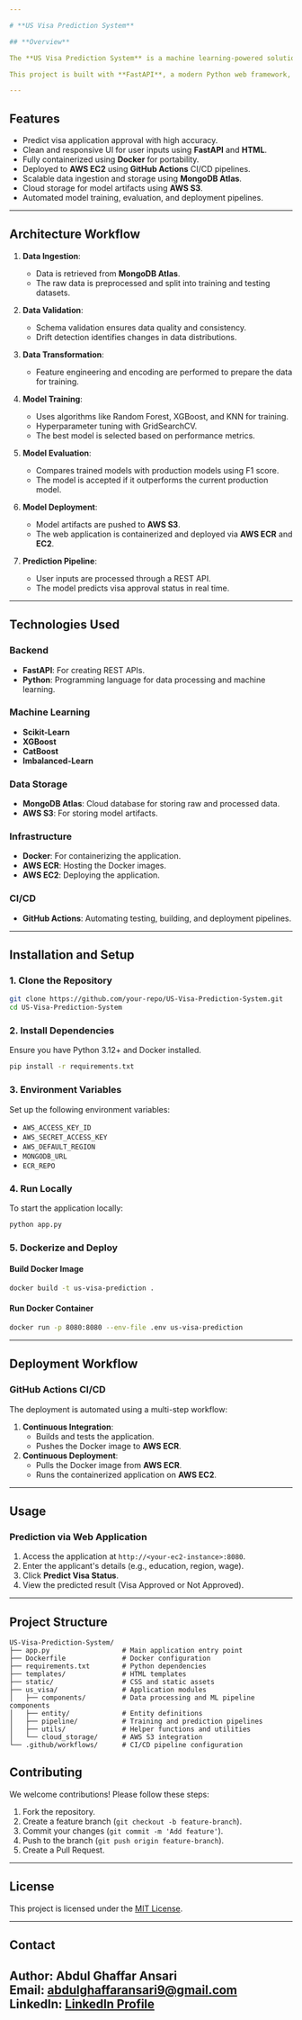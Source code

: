 ```yaml
---

# **US Visa Prediction System**

## **Overview**

The **US Visa Prediction System** is a machine learning-powered solution designed to predict the approval status of US visa applications based on historical data and applicant details. The project leverages state-of-the-art machine learning algorithms, cloud deployment, and containerized infrastructure to ensure scalability, reliability, and ease of integration.

This project is built with **FastAPI**, a modern Python web framework, and integrates with **AWS ECR**, **AWS S3**, and **MongoDB** for data management and deployment.

---
```


## **Features**

- Predict visa application approval with high accuracy.
- Clean and responsive UI for user inputs using **FastAPI** and **HTML**.
- Fully containerized using **Docker** for portability.
- Deployed to **AWS EC2** using **GitHub Actions** CI/CD pipelines.
- Scalable data ingestion and storage using **MongoDB Atlas**.
- Cloud storage for model artifacts using **AWS S3**.
- Automated model training, evaluation, and deployment pipelines.

---

## **Architecture Workflow**

1. **Data Ingestion**:
   - Data is retrieved from **MongoDB Atlas**.
   - The raw data is preprocessed and split into training and testing datasets.

2. **Data Validation**:
   - Schema validation ensures data quality and consistency.
   - Drift detection identifies changes in data distributions.

3. **Data Transformation**:
   - Feature engineering and encoding are performed to prepare the data for training.

4. **Model Training**:
   - Uses algorithms like Random Forest, XGBoost, and KNN for training.
   - Hyperparameter tuning with GridSearchCV.
   - The best model is selected based on performance metrics.

5. **Model Evaluation**:
   - Compares trained models with production models using F1 score.
   - The model is accepted if it outperforms the current production model.

6. **Model Deployment**:
   - Model artifacts are pushed to **AWS S3**.
   - The web application is containerized and deployed via **AWS ECR** and **EC2**.

7. **Prediction Pipeline**:
   - User inputs are processed through a REST API.
   - The model predicts visa approval status in real time.

---

## **Technologies Used**

### **Backend**
- **FastAPI**: For creating REST APIs.
- **Python**: Programming language for data processing and machine learning.

### **Machine Learning**
- **Scikit-Learn**
- **XGBoost**
- **CatBoost**
- **Imbalanced-Learn**

### **Data Storage**
- **MongoDB Atlas**: Cloud database for storing raw and processed data.
- **AWS S3**: For storing model artifacts.

### **Infrastructure**
- **Docker**: For containerizing the application.
- **AWS ECR**: Hosting the Docker images.
- **AWS EC2**: Deploying the application.

### **CI/CD**
- **GitHub Actions**: Automating testing, building, and deployment pipelines.

---

## **Installation and Setup**

### **1. Clone the Repository**
```bash
git clone https://github.com/your-repo/US-Visa-Prediction-System.git
cd US-Visa-Prediction-System
```

### **2. Install Dependencies**
Ensure you have Python 3.12+ and Docker installed.
```bash
pip install -r requirements.txt
```

### **3. Environment Variables**
Set up the following environment variables:

- `AWS_ACCESS_KEY_ID`
- `AWS_SECRET_ACCESS_KEY`
- `AWS_DEFAULT_REGION`
- `MONGODB_URL`
- `ECR_REPO`

### **4. Run Locally**
To start the application locally:
```bash
python app.py
```

### **5. Dockerize and Deploy**
#### Build Docker Image
```bash
docker build -t us-visa-prediction .
```

#### Run Docker Container
```bash
docker run -p 8080:8080 --env-file .env us-visa-prediction
```

---

## **Deployment Workflow**

### **GitHub Actions CI/CD**
The deployment is automated using a multi-step workflow:
1. **Continuous Integration**:
   - Builds and tests the application.
   - Pushes the Docker image to **AWS ECR**.
2. **Continuous Deployment**:
   - Pulls the Docker image from **AWS ECR**.
   - Runs the containerized application on **AWS EC2**.

---

## **Usage**

### **Prediction via Web Application**
1. Access the application at `http://<your-ec2-instance>:8080`.
2. Enter the applicant's details (e.g., education, region, wage).
3. Click **Predict Visa Status**.
4. View the predicted result (Visa Approved or Not Approved).

---

## **Project Structure**

```plaintext
US-Visa-Prediction-System/
├── app.py                  # Main application entry point
├── Dockerfile              # Docker configuration
├── requirements.txt        # Python dependencies
├── templates/              # HTML templates
├── static/                 # CSS and static assets
├── us_visa/                # Application modules
│   ├── components/         # Data processing and ML pipeline components
│   ├── entity/             # Entity definitions
│   ├── pipeline/           # Training and prediction pipelines
│   ├── utils/              # Helper functions and utilities
│   └── cloud_storage/      # AWS S3 integration
└── .github/workflows/      # CI/CD pipeline configuration
```


## **Contributing**

We welcome contributions! Please follow these steps:
1. Fork the repository.
2. Create a feature branch (`git checkout -b feature-branch`).
3. Commit your changes (`git commit -m 'Add feature'`).
4. Push to the branch (`git push origin feature-branch`).
5. Create a Pull Request.

---

## **License**

This project is licensed under the [MIT License](LICENSE).

---

## **Contact**

**Author**: Abdul Ghaffar Ansari  
Email: [abdulghaffaransari9@gmail.com](mailto:abdulghaffaransari9@gmail.com)  
LinkedIn: [LinkedIn Profile](https://www.linkedin.com/in/abdulghaffaransari/)  
---

